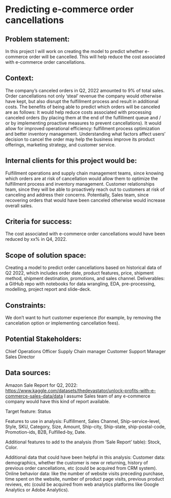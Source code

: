 # Predicting e-commerce order cancellations

## Problem statement:
In this project I will work on creating the model to predict whether e-commerce order will be cancelled. This will help reduce the cost associated with e-commerce order cancellations.

## Context:
The company’s canceled orders in Q2, 2022 amounted to 9% of total sales. Order cancellations not only ‘steal’ revenue the company would otherwise have kept, but also disrupt the fulfillment process and result in additional costs. The benefits of being able to predict which orders will be canceled are as follows:
It would help reduce costs associated with processing canceled orders (by placing them at the end of the fulfillment queue and / or by implementing proactive measures to prevent cancellations). 
It would allow for improved operational efficiency: fulfillment process optimization and better inventory management. 
Understanding what factors affect users’ decision to cancel the order may help the business improve its product offerings, marketing strategy, and customer service.

## Internal clients for this project would be:
Fulfillment operations and supply chain management teams, since knowing which orders are at risk of cancellation would allow them to optimize the fulfillment process and inventory management.
Customer relationships team, since they will be able to proactively reach out to customers at risk of canceling and address their concerns.
Potentially, Sales team, since recovering orders that would have been canceled otherwise would increase overall sales.

## Criteria for success: 
The cost associated with e-commerce order cancellations would have been reduced by xx% in Q4, 2022.

## Scope of solution space:
Creating a model to predict order cancellations based on historical data of Q2 2022, which includes order date, product features, price, shipment method, shipment destination, promotions, and sales channel.
Deliverables: a GitHub repo with notebooks for data wrangling, EDA, pre-processing, modelling, project report and slide-deck.

## Constraints:
We don’t want to hurt customer experience (for example, by removing the cancelation option or implementing cancellation fees). 

## Potential Stakeholders:
Chief Operations Officer 
Supply Chain manager
Customer Support Manager
Sales Director

## Data sources:
Amazon Sale Report for Q2, 2022: https://www.kaggle.com/datasets/thedevastator/unlock-profits-with-e-commerce-sales-data/data 
I assume Sales team of any e-commerce company would have this kind of report available. 

Target feature: Status

Features to use in analysis: 
Fulfillment, 
Sales Channel, 
Ship-service-level, 
Style, 
SKU, 
Category, 
Size, 
Amount, 
Ship-city, 
Ship-state, 
ship-postal-code, 
Promotion-ids, 
B2B, 
Fulfilled-by, 
Date.

Additional features to add to the analysis (from ‘Sale Report’ table):
Stock,
Color.

Additional data that could have been helpful in this analysis:
Customer data: demographics, whether the customer is new or returning, history of previous order cancellations, etc (could be acquired from CRM system).
Online behavior data: like the number of website visits preceding purchase, time spent on the website, number of product page visits, previous product reviews, etc (could be acquired from web analytics platforms like Google Analytics or Adobe Analytics).

